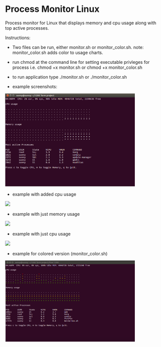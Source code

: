 # Process Monitor Linux

Process monitor for Linux that displays memory and cpu usage along with top active processes.

Instructions:

* Two files can be run, either monitor.sh or monitor_color.sh.
               note: monitor_color.sh adds color to usage charts.

* run chmod at the command line for setting executable privleges for process
        i.e. chmod +x monitor.sh or chmod +x monitor_color.sh
        
* to run application type ./monitor.sh or ./monitor_color.sh

* example screenshots:

<img src="https://github.com/travelln/Process-Monitor-Linux-/blob/master/Monitor_bash_script-images/Capture1.PNG" width="420">


* example with added cpu usage

<img src="https://github.com/travelln/Process-Monitor-Linux-/blob/master/Monitor_bash_script-images/Capture2_new_process_opened" width="420">

* example with just memory usage

<img src="https://github.com/travelln/Process-Monitor-Linux-/blob/master/Monitor_bash_script-images/Capture3_toggled_cpu" width="420">

* example with just cpu usage

<img src="https://github.com/travelln/Process-Monitor-Linux-/blob/master/Monitor_bash_script-images/Capture3_toggled_memory" width="420">

* example for colored version (monitor_color.sh)

<img src="https://github.com/travelln/Process-Monitor-Linux-/blob/master/Monitor_bash_script-images/Capture5-in_color.PNG" width="420">
